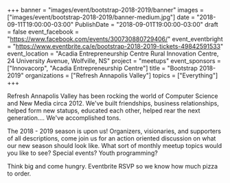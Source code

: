 +++
banner = "images/event/bootstrap-2018-2019/banner"
images = ["images/event/bootstrap-2018-2019/banner-medium.jpg"]
date = "2018-09-11T19:00:00-03:00"
PublishDate = "2018-09-01T19:00:00-03:00"
draft = false
event_facebook = "https://www.facebook.com/events/300730880729406/"
event_eventbright = "https://www.eventbrite.ca/e/bootstrap-2018-2019-tickets-49842591533"
event_location = "Acadia Entrepreneurship Centre Rural Innovation Centre, 24 University Avenue, Wolfville, NS"
project = "meetups"
event_sponsors = ["Innovacorp", "Acadia Entrepreneurship Centre"]
title = "Bootstrap 2018-2019"
organizations = ["Refresh Annapolis Valley"]
topics = ["Everything"]
+++

Refresh Annapolis Valley has been rocking the world of Computer Science and New Media circa 2012. We've built friendships, business relationships, helped form new statups, educated each other, helped rear the next generation.... We've accomplished tons.

The 2018 - 2019 season is upon us!  Organizers, visionaries, and supporters of all descriptions, come join us for an action oriented discussion on what our new season should look like.  What sort of monthly meetup topics would you like to see?  Special events?  Youth programming? 

Think big and come hungry.  Eventbrite RSVP so we know how much pizza to order.  